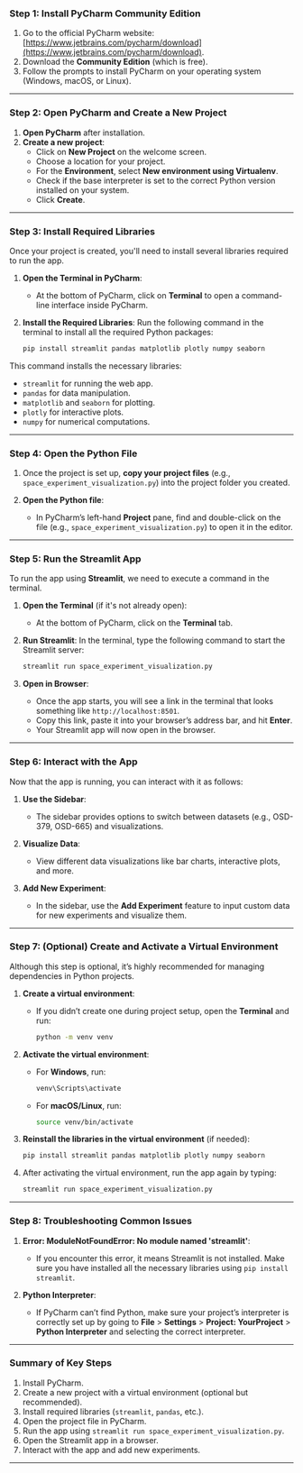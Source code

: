 

### **Step 1: Install PyCharm Community Edition**

1. Go to the official PyCharm website: [https://www.jetbrains.com/pycharm/download](https://www.jetbrains.com/pycharm/download).
2. Download the **Community Edition** (which is free).
3. Follow the prompts to install PyCharm on your operating system (Windows, macOS, or Linux).

---

### **Step 2: Open PyCharm and Create a New Project**

1. **Open PyCharm** after installation.
2. **Create a new project**:
   - Click on **New Project** on the welcome screen.
   - Choose a location for your project.
   - For the **Environment**, select **New environment using Virtualenv**.
   - Check if the base interpreter is set to the correct Python version installed on your system.
   - Click **Create**.

---

### **Step 3: Install Required Libraries**

Once your project is created, you'll need to install several libraries required to run the app.

1. **Open the Terminal in PyCharm**:
   - At the bottom of PyCharm, click on **Terminal** to open a command-line interface inside PyCharm.

2. **Install the Required Libraries**:
   Run the following command in the terminal to install all the required Python packages:

   ```bash
   pip install streamlit pandas matplotlib plotly numpy seaborn
   ```

This command installs the necessary libraries:

- `streamlit` for running the web app.
- `pandas` for data manipulation.
- `matplotlib` and `seaborn` for plotting.
- `plotly` for interactive plots.
- `numpy` for numerical computations.

---

### **Step 4: Open the Python File**

1. Once the project is set up, **copy your project files** (e.g., `space_experiment_visualization.py`) into the project folder you created.
   
2. **Open the Python file**:
   - In PyCharm’s left-hand **Project** pane, find and double-click on the file (e.g., `space_experiment_visualization.py`) to open it in the editor.

---

### **Step 5: Run the Streamlit App**

To run the app using **Streamlit**, we need to execute a command in the terminal.

1. **Open the Terminal** (if it's not already open):
   - At the bottom of PyCharm, click on the **Terminal** tab.

2. **Run Streamlit**:
   In the terminal, type the following command to start the Streamlit server:

   ```bash
   streamlit run space_experiment_visualization.py
   ```

3. **Open in Browser**:
   - Once the app starts, you will see a link in the terminal that looks something like `http://localhost:8501`.
   - Copy this link, paste it into your browser’s address bar, and hit **Enter**.
   - Your Streamlit app will now open in the browser.

---

### **Step 6: Interact with the App**

Now that the app is running, you can interact with it as follows:

1. **Use the Sidebar**:
   - The sidebar provides options to switch between datasets (e.g., OSD-379, OSD-665) and visualizations.
   
2. **Visualize Data**:
   - View different data visualizations like bar charts, interactive plots, and more.
   
3. **Add New Experiment**:
   - In the sidebar, use the **Add Experiment** feature to input custom data for new experiments and visualize them.

---

### **Step 7: (Optional) Create and Activate a Virtual Environment**

Although this step is optional, it’s highly recommended for managing dependencies in Python projects.

1. **Create a virtual environment**:
   - If you didn’t create one during project setup, open the **Terminal** and run:

     ```bash
     python -m venv venv
     ```

2. **Activate the virtual environment**:
   - For **Windows**, run:

     ```bash
     venv\Scripts\activate
     ```

   - For **macOS/Linux**, run:

     ```bash
     source venv/bin/activate
     ```

3. **Reinstall the libraries in the virtual environment** (if needed):

   ```bash
   pip install streamlit pandas matplotlib plotly numpy seaborn
   ```

4. After activating the virtual environment, run the app again by typing:

   ```bash
   streamlit run space_experiment_visualization.py
   ```

---

### **Step 8: Troubleshooting Common Issues**

1. **Error: ModuleNotFoundError: No module named 'streamlit'**:
   - If you encounter this error, it means Streamlit is not installed. Make sure you have installed all the necessary libraries using `pip install streamlit`.

2. **Python Interpreter**:
   - If PyCharm can’t find Python, make sure your project’s interpreter is correctly set up by going to **File** > **Settings** > **Project: YourProject** > **Python Interpreter** and selecting the correct interpreter.

---

### **Summary of Key Steps**

1. Install PyCharm.
2. Create a new project with a virtual environment (optional but recommended).
3. Install required libraries (`streamlit`, `pandas`, etc.).
4. Open the project file in PyCharm.
5. Run the app using `streamlit run space_experiment_visualization.py`.
6. Open the Streamlit app in a browser.
7. Interact with the app and add new experiments.

---
